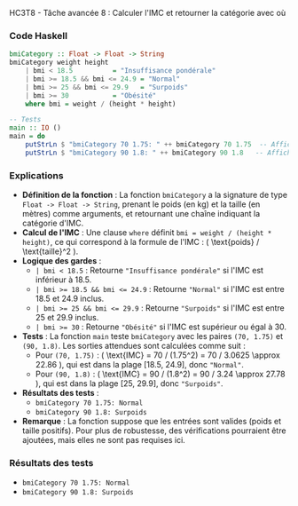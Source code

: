 HC3T8 - Tâche avancée 8 : Calculer l'IMC et retourner la catégorie avec où

### Code Haskell
```haskell
bmiCategory :: Float -> Float -> String
bmiCategory weight height
    | bmi < 18.5          = "Insuffisance pondérale"
    | bmi >= 18.5 && bmi <= 24.9 = "Normal"
    | bmi >= 25 && bmi <= 29.9   = "Surpoids"
    | bmi >= 30           = "Obésité"
    where bmi = weight / (height * height)

-- Tests
main :: IO ()
main = do
    putStrLn $ "bmiCategory 70 1.75: " ++ bmiCategory 70 1.75  -- Affiche "bmiCategory 70 1.75: Normal"
    putStrLn $ "bmiCategory 90 1.8: " ++ bmiCategory 90 1.8   -- Affiche "bmiCategory 90 1.8: Surpoids"
```

### Explications
- **Définition de la fonction** : La fonction `bmiCategory` a la signature de type `Float -> Float -> String`, prenant le poids (en kg) et la taille (en mètres) comme arguments, et retournant une chaîne indiquant la catégorie d'IMC.
- **Calcul de l'IMC** : Une clause `where` définit `bmi = weight / (height * height)`, ce qui correspond à la formule de l'IMC : \( \text{poids} / \text{taille}^2 \).
- **Logique des gardes** :
  - `| bmi < 18.5` : Retourne `"Insuffisance pondérale"` si l'IMC est inférieur à 18.5.
  - `| bmi >= 18.5 && bmi <= 24.9` : Retourne `"Normal"` si l'IMC est entre 18.5 et 24.9 inclus.
  - `| bmi >= 25 && bmi <= 29.9` : Retourne `"Surpoids"` si l'IMC est entre 25 et 29.9 inclus.
  - `| bmi >= 30` : Retourne `"Obésité"` si l'IMC est supérieur ou égal à 30.
- **Tests** : La fonction `main` teste `bmiCategory` avec les paires `(70, 1.75)` et `(90, 1.8)`. Les sorties attendues sont calculées comme suit :
  - Pour `(70, 1.75)` : \( \text{IMC} = 70 / (1.75^2) = 70 / 3.0625 \approx 22.86 \), qui est dans la plage [18.5, 24.9], donc `"Normal"`.
  - Pour `(90, 1.8)` : \( \text{IMC} = 90 / (1.8^2) = 90 / 3.24 \approx 27.78 \), qui est dans la plage [25, 29.9], donc `"Surpoids"`.
- **Résultats des tests** :
  - `bmiCategory 70 1.75: Normal`
  - `bmiCategory 90 1.8: Surpoids`
- **Remarque** : La fonction suppose que les entrées sont valides (poids et taille positifs). Pour plus de robustesse, des vérifications pourraient être ajoutées, mais elles ne sont pas requises ici.

### Résultats des tests
- `bmiCategory 70 1.75: Normal`
- `bmiCategory 90 1.8: Surpoids`
